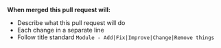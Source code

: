 **When merged this pull request will:**
- Describe what this pull request will do
- Each change in a separate line
- Follow title standard `Module - Add|Fix|Improve|Change|Remove things`
